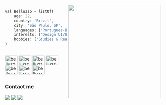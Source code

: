 <img src="https://user-images.githubusercontent.com/98968823/176971159-713d8449-4d4b-4ede-964b-bab1eb7be514.png" min-width="340px" max-width="300px" width="300px" align="right">

```dart
val Belluzzo = listOf(
    age: 22,
    country: 'Brazil',
    city: 'São Paulo, SP',
    languages: ['Portugues-BR', 'English', 'Italian'],
    interests: ['Design UI/UX', 'Developer Web', `Developer Mobile`],
    hobbies: ['Studies & Reading', 'Programming', 'Design' , 'Sports', 'Travelling'],
)
```

<div>
  <div style="display: inline_block"><br>   
    
  <img align="center" alt="belluzzo-html" height="30" width="40" src="https://cdn.jsdelivr.net/gh/devicons/devicon/icons/css3/css3-original.svg"/>
  <img align="center" alt="belluzzo-html" height="30" width="40" src="https://cdn.jsdelivr.net/gh/devicons/devicon/icons/typescript/typescript-original.svg"/>
  <img align="center" alt="belluzzo-dart" height="30" width="40" src="https://cdn.jsdelivr.net/gh/devicons/devicon/icons/dart/dart-original.svg"/>
  <img align="center" alt="belluzzo-kotlin" height="30" width=40 src="https://cdn.jsdelivr.net/gh/devicons/devicon/icons/kotlin/kotlin-original.svg"/>  
  <img align="center" alt="belluzzo-kotlin" height="30" width=40 src="https://cdn.jsdelivr.net/gh/devicons/devicon/icons/swift/swift-original.svg"/>  
  <img align="center" alt="belluzzo-flutter" height="30" width="40" src="https://cdn.jsdelivr.net/gh/devicons/devicon/icons/flutter/flutter-original.svg"/>
  <img align="center" alt="belluzzo-flutter" height="30" width="40" src="https://cdn.jsdelivr.net/gh/devicons/devicon/icons/react/react-original.svg"/>
</div>
   
##

### Contact me    
<div> 
  <a href="https://www.twitter.com/privdobellu" target="_blank"><img src="https://img.shields.io/badge/Twitter-1DA1F2?style=for-the-badge&logo=twitter&logoColor=white" target="_blank"></a>
  <a href="https://discord.gg/cWt2Jhxx3M" target="_blank"><img src="https://img.shields.io/badge/Discord-7289DA?style=for-the-badge&logo=discord&logoColor=white" target="_blank"></a>
  <a href="https://www.linkedin.com/in/jo%C3%A3o-rubens-belluzzo-neto-98983823b/" target="_blank"><img src="https://img.shields.io/badge/LinkedIn-0077B5?style=for-the-badge&logo=linkedin&logoColor=white" target="_blank"></a>
<div>  
